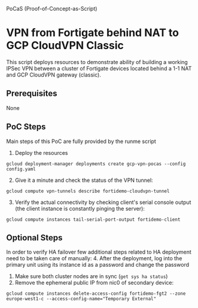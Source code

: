 PoCaS (Proof-of-Concept-as-Script)
# VPN from Fortigate behind NAT to GCP CloudVPN Classic
This script deploys resources to demonstrate ability of building a working IPSec VPN between a cluster of Fortigate devices located behind a 1-1 NAT and GCP CloudVPN gateway (classic).

## Prerequisites
None

## PoC Steps
Main steps of this PoC are fully provided by the runme script
1. Deploy the resources
```
gcloud deployment-manager deployments create gcp-vpn-pocas --config config.yaml
```
2. Give it a minute and check the status of the VPN tunnel:
```
gcloud compute vpn-tunnels describe fortidemo-cloudvpn-tunnel
```
3. Verify the actual connectivity by checking client's serial console output (the client instance is constantly pinging the server):
```
gcloud compute instances tail-serial-port-output fortidemo-client
```

## Optional Steps
In order to verify HA failover few additional steps related to HA deployment need to be taken care of manually:
4. After the deployment, log into the primary unit using its instance id as a password and change the password
1. Make sure both cluster nodes are in sync (`get sys ha status`)
1. Remove the ephemeral public IP from nic0 of secondary device:
```
gcloud compute instances delete-access-config fortidemo-fgt2 --zone europe-west1-c --access-config-name="Temporary External"
```
